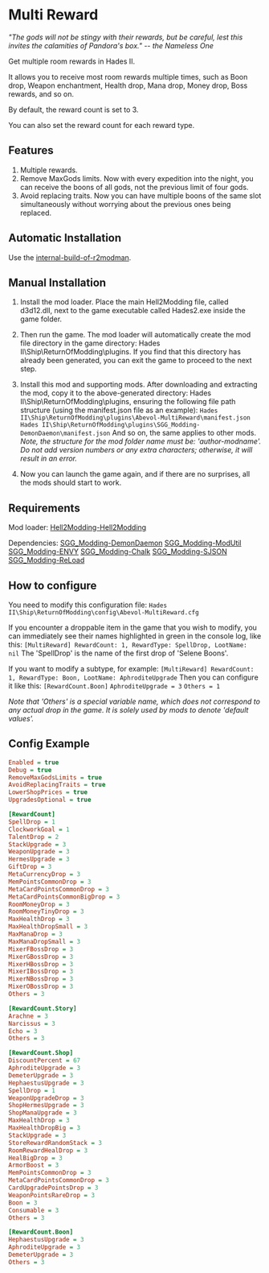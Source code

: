 # Multi Reward

*"The gods will not be stingy with their rewards, but be careful, lest this invites the calamities of Pandora's box." -- the Nameless One*

Get multiple room rewards in Hades II.

It allows you to receive most room rewards multiple times, such as Boon drop, Weapon enchantment, Health drop, Mana drop, Money drop, Boss rewards, and so on.

By default, the reward count is set to 3.

You can also set the reward count for each reward type.

## Features

1. Multiple rewards.
2. Remove MaxGods limits.
    Now with every expedition into the night, you can receive the boons of all gods, not the previous limit of four gods.
3. Avoid replacing traits.
    Now you can have multiple boons of the same slot simultaneously without worrying about the previous ones being replaced.

## Automatic Installation

Use the [internal-build-of-r2modman].

## Manual Installation

1. Install the mod loader.
Place the main Hell2Modding file, called d3d12.dll, next to the game executable called Hades2.exe inside the game folder.

2. Then run the game.
The mod loader will automatically create the mod file directory in the game directory: Hades II\Ship\ReturnOfModding\plugins.
If you find that this directory has already been generated, you can exit the game to proceed to the next step.

3. Install this mod and supporting mods.
After downloading and extracting the mod, copy it to the above-generated directory: Hades II\Ship\ReturnOfModding\plugins, ensuring the following file path structure (using the manifest.json file as an example):
`Hades II\Ship\ReturnOfModding\plugins\Abevol-MultiReward\manifest.json`
`Hades II\Ship\ReturnOfModding\plugins\SGG_Modding-DemonDaemon\manifest.json`
And so on, the same applies to other mods.
*Note, the structure for the mod folder name must be: 'author-modname'. Do not add version numbers or any extra characters; otherwise, it will result in an error.*

4. Now you can launch the game again, and if there are no surprises, all the mods should start to work.

## Requirements

Mod loader:
[Hell2Modding-Hell2Modding]

Dependencies:
[SGG_Modding-DemonDaemon]
[SGG_Modding-ModUtil]
[SGG_Modding-ENVY]
[SGG_Modding-Chalk]
[SGG_Modding-SJSON]
[SGG_Modding-ReLoad]

## How to configure

You need to modify this configuration file:
`Hades II\Ship\ReturnOfModding\config\Abevol-MultiReward.cfg`

If you encounter a droppable item in the game that you wish to modify, you can immediately see their names highlighted in green in the console log, like this:
`[MultiReward] RewardCount: 1, RewardType: SpellDrop, LootName: nil`
The 'SpellDrop' is the name of the first drop of 'Selene Boons'.

If you want to modify a subtype, for example:
`[MultiReward] RewardCount: 1, RewardType: Boon, LootName: AphroditeUpgrade`
Then you can configure it like this:
`[RewardCount.Boon]`
`AphroditeUpgrade = 3`
`Others = 1`

*Note that 'Others' is a special variable name, which does not correspond to any actual drop in the game. It is solely used by mods to denote 'default values'.*

## Config Example

```ini
Enabled = true
Debug = true
RemoveMaxGodsLimits = true
AvoidReplacingTraits = true
LowerShopPrices = true
UpgradesOptional = true

[RewardCount]
SpellDrop = 1
ClockworkGoal = 1
TalentDrop = 2
StackUpgrade = 3
WeaponUpgrade = 3
HermesUpgrade = 3
GiftDrop = 3
MetaCurrencyDrop = 3
MemPointsCommonDrop = 3
MetaCardPointsCommonDrop = 3
MetaCardPointsCommonBigDrop = 3
RoomMoneyDrop = 3
RoomMoneyTinyDrop = 3
MaxHealthDrop = 3
MaxHealthDropSmall = 3
MaxManaDrop = 3
MaxManaDropSmall = 3
MixerFBossDrop = 3
MixerGBossDrop = 3
MixerHBossDrop = 3
MixerIBossDrop = 3
MixerNBossDrop = 3
MixerOBossDrop = 3
Others = 3

[RewardCount.Story]
Arachne = 3
Narcissus = 3
Echo = 3
Others = 3

[RewardCount.Shop]
DiscountPercent = 67
AphroditeUpgrade = 3
DemeterUpgrade = 3
HephaestusUpgrade = 3
SpellDrop = 1
WeaponUpgradeDrop = 3
ShopHermesUpgrade = 3
ShopManaUpgrade = 3
MaxHealthDrop = 3
MaxHealthDropBig = 3
StackUpgrade = 3
StoreRewardRandomStack = 3
RoomRewardHealDrop = 3
HealBigDrop = 3
ArmorBoost = 3
MemPointsCommonDrop = 3
MetaCardPointsCommonDrop = 3
CardUpgradePointsDrop = 3
WeaponPointsRareDrop = 3
Boon = 3
Consumable = 3
Others = 3

[RewardCount.Boon]
HephaestusUpgrade = 3
AphroditeUpgrade = 3
DemeterUpgrade = 3
Others = 3
```

[internal-build-of-r2modman]: https://github.com/xiaoxiao921/r2modmanPlus/releases/
[Hell2Modding-Hell2Modding]: https://thunderstore.io/c/hades-ii/p/Hell2Modding/Hell2Modding/
[SGG_Modding-DemonDaemon]: https://thunderstore.io/c/hades-ii/p/SGG_Modding/DemonDaemon/
[SGG_Modding-ModUtil]: https://thunderstore.io/c/hades-ii/p/SGG_Modding/ModUtil/
[SGG_Modding-ENVY]: https://thunderstore.io/c/hades-ii/p/SGG_Modding/ENVY/
[SGG_Modding-Chalk]: https://thunderstore.io/c/hades-ii/p/SGG_Modding/Chalk/
[SGG_Modding-SJSON]: https://thunderstore.io/c/hades-ii/p/SGG_Modding/SJSON/
[SGG_Modding-ReLoad]: https://thunderstore.io/c/hades-ii/p/SGG_Modding/ReLoad/
